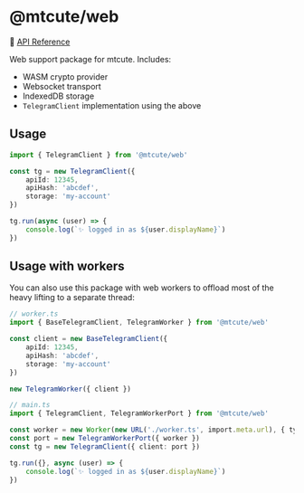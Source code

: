 # @mtcute/web

📖 [API Reference](https://ref.mtcute.dev/modules/_mtcute_web.html)

Web support package for mtcute. Includes:
- WASM crypto provider
- Websocket transport
- IndexedDB storage
- `TelegramClient` implementation using the above

## Usage

```typescript
import { TelegramClient } from '@mtcute/web'

const tg = new TelegramClient({
    apiId: 12345,
    apiHash: 'abcdef',
    storage: 'my-account'
})

tg.run(async (user) => {
    console.log(`✨ logged in as ${user.displayName}`)
})
```

## Usage with workers

You can also use this package with web workers to offload most of the heavy lifting to a separate thread:

```typescript
// worker.ts
import { BaseTelegramClient, TelegramWorker } from '@mtcute/web'

const client = new BaseTelegramClient({
    apiId: 12345,
    apiHash: 'abcdef',
    storage: 'my-account'
})

new TelegramWorker({ client })

// main.ts
import { TelegramClient, TelegramWorkerPort } from '@mtcute/web'

const worker = new Worker(new URL('./worker.ts', import.meta.url), { type: 'module' }) // or SharedWorker
const port = new TelegramWorkerPort({ worker })
const tg = new TelegramClient({ client: port })

tg.run({}, async (user) => {
    console.log(`✨ logged in as ${user.displayName}`)
})
```
